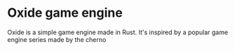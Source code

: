 # Oxide game engine

Oxide is a simple game engine made in Rust. It's inspired by a popular game engine series made by the cherno


